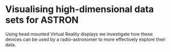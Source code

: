 # Visualising high-dimensional data sets for ASTRON
Using head mounted Virtual Reality displays we investigate how these devices can be used by a radio-astronomer to more effectively explore their data.

